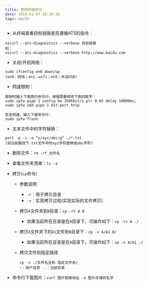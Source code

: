 ```yaml
---
title: 常用终端命令
date: 2019-01-07 10:19:26
tags: macOS
---
```


* 从终端查看目标链接是否遵循ATS的指令：

```
nscurl --ats-diagnostics --verbose 目标链接
如：
nscurl --ats-diagnostics --verbose http://www.baidu.com
```

* 关闭/开启网络：

```
sudo ifconfig en0 down/up
(en0：网线；en1：wifi；en5：外设USB)
```

* 网速限制：

```
限制时输入下面两行命令行，根据需要修改下面的数字：
sudo ipfw pipe 1 config bw 350kbit/s plr 0.05 delay 10000ms;
sudo ipfw add pipe 1 dst-port http
 
恢复网速，输入下面命令行:
sudo ipfw flush
```

* 文本文件中的字符替换：

```
perl -p -i -e “s/xyz/abc/g” ./*.txt
(将当前路径下.txt文件中的xyz字符替换成abc字符)
```

* 删除文件：`rm -rf 文件名`

* 查看文件夹清单：`ls -a`

* 拷贝(`cp`命令)
  * 参数说明
     * `-r`：用于拷贝目录
     * `-v`：实现拷贝过程(实现实际的文件拷贝)

  * 拷贝`A`文件夹到`B`目录：`cp -rv A B`
     * 如果当前所在目录是在`B`目录下，可操作如下：`cp -rv A ./`
  * 拷贝`A`文件夹下的`A1`文件到`B`目录下：`cp -v A/A1 B/`
     * 如果当前所在目录是在`B`目录下，可操作如下：`cp -v A/A1 ./`
  * 拷贝文件到指定路径
 
    ```
    cp -v ./文件名全称 指定文件夹/ 
    ~：用户目录  .：当前目录
    ```

* 命令行下载图片：`curl 图片链接地址 -o 图片存储的名字`
